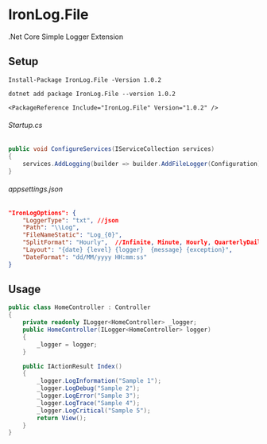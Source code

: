 # IronLog.File

.Net Core Simple Logger Extension

## Setup

`Install-Package IronLog.File -Version 1.0.2`

`dotnet add package IronLog.File --version 1.0.2`

`<PackageReference Include="IronLog.File" Version="1.0.2" />`

######  Startup.cs
```csharp
public void ConfigureServices(IServiceCollection services)
{
    services.AddLogging(builder => builder.AddFileLogger(Configuration));
}
```
######  appsettings.json
```json
"IronLogOptions": {
    "LoggerType": "txt", //json 
    "Path": "\\Log",
    "FileNameStatic": "Log_{0}",
    "SplitFormat": "Hourly",  //Infinite, Minute, Hourly, QuarterlyDaily, HalfDay, Daily, Weekly, Monthly
    "Layout": "{date} {level} {logger}  {message} {exception}",
    "DateFormat": "dd/MM/yyyy HH:mm:ss" 
}
```


## Usage
```csharp
public class HomeController : Controller
{
    private readonly ILogger<HomeController> _logger; 
    public HomeController(ILogger<HomeController> logger)
    {
        _logger = logger;
    }

    public IActionResult Index()
    {
        _logger.LogInformation("Sample 1");
        _logger.LogDebug("Sample 2");
        _logger.LogError("Sample 3");
        _logger.LogTrace("Sample 4");
        _logger.LogCritical("Sample 5");
        return View();
    } 
}
```


